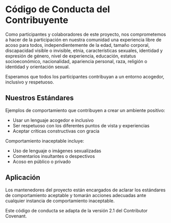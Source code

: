 # Código de Conducta del Contribuyente

Como participantes y colaboradores de este proyecto, nos comprometemos a hacer de la participación en nuestra comunidad una experiencia libre de acoso para todos, independientemente de la edad, tamaño corporal, discapacidad visible o invisible, etnia, características sexuales, identidad y expresión de género, nivel de experiencia, educación, estatus socioeconómico, nacionalidad, apariencia personal, raza, religión o identidad y orientación sexual.

Esperamos que todos los participantes contribuyan a un entorno acogedor, inclusivo y respetuoso.

## Nuestros Estándares

Ejemplos de comportamiento que contribuyen a crear un ambiente positivo:

- Usar un lenguaje acogedor e inclusivo
- Ser respetuoso con los diferentes puntos de vista y experiencias
- Aceptar críticas constructivas con gracia

Comportamiento inaceptable incluye:

- Uso de lenguaje o imágenes sexualizadas
- Comentarios insultantes o despectivos
- Acoso en público o privado

## Aplicación

Los mantenedores del proyecto están encargados de aclarar los estándares de comportamiento aceptable y tomarán acciones adecuadas ante cualquier instancia de comportamiento inaceptable.

Este código de conducta se adapta de la versión 2.1 del Contributor Covenant.
